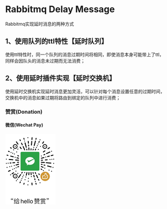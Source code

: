 # Rabbitmq Delay Message
Rabbitmq实现延时消息的两种方式

## 1、使用队列的ttl特性【延时队列】
使用ttl特性时，同一个队列的消息过期时间将相同，即使消息本身可能带上了ttl，同样会因队头的消息未过期而无法消费；

## 2、使用延时插件实现【延时交换机】
使用延时交换机实现延时消息更加灵活，可以针对每个消息设置任意的过期时间，交换机中的消息如果过期将路由到绑定的队列中进行消费；


### 赞赏(Donation)


#### 微信(Wechat Pay)

![donation-wechatpay](donate-wechatpay.png)